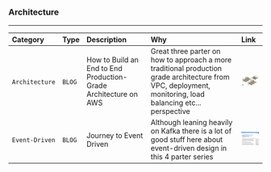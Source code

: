 ### Architecture

---

| Category       | Type   | Description                                                     | Why                                                                                                                                                        | Link                                                                                                                                                                                                                                                                                 |
| :------------- | :----- | :-------------------------------------------------------------- | :--------------------------------------------------------------------------------------------------------------------------------------------------------- | :----------------------------------------------------------------------------------------------------------------------------------------------------------------------------------------------------------------------------------------------------------------------------------- |
| `Architecture` | `BLOG` | How to Build an End to End Production-Grade Architecture on AWS | Great three parter on how to approach a more traditional production grade architecture from VPC, deployment, monitoring, load balancing etc... perspective | [<img src="./thumbnails/thumbnail_how_to_build_production_grade_architecture.jpg" alt="How to Build an End to End Production-Grade Architecture on AWS" width="100">](https://blog.gruntwork.io/how-to-build-an-end-to-end-production-grade-architecture-on-aws-part-1-eae8eeb41fec) |
| `Event-Driven` | `BLOG` | Journey to Event Driven                                         | Although leaning heavily on Kafka there is a lot of good stuff here about event-driven design in this 4 parter series                                      | [<img src="./thumbnails/thumbnail_event_driven_journey.jpg" alt="Journey to Event Driven" width="100">](https://www.confluent.io/en-gb/blog/journey-to-event-driven-part-1-why-event-first-thinking-changes-everything/#b216b577-cff2-4164-8c30-0c0a8b0cde00)                        |
